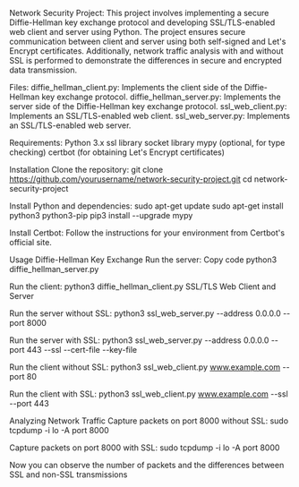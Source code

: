 Network Security Project:
This project involves implementing a secure Diffie-Hellman key exchange protocol and developing SSL/TLS-enabled web client and server using Python. The project ensures secure communication between client and server using both self-signed and Let's Encrypt certificates. Additionally, network traffic analysis with and without SSL is performed to demonstrate the differences in secure and encrypted data transmission.

Files:
diffie_hellman_client.py: Implements the client side of the Diffie-Hellman key exchange protocol.
diffie_hellman_server.py: Implements the server side of the Diffie-Hellman key exchange protocol.
ssl_web_client.py: Implements an SSL/TLS-enabled web client.
ssl_web_server.py: Implements an SSL/TLS-enabled web server.

Requirements:
Python 3.x
ssl library
socket library
mypy (optional, for type checking)
certbot (for obtaining Let's Encrypt certificates)

Installation
Clone the repository:
  git clone https://github.com/yourusername/network-security-project.git
  cd network-security-project
  
Install Python and dependencies:
  sudo apt-get update
  sudo apt-get install python3 python3-pip
  pip3 install --upgrade mypy
  
Install Certbot:
Follow the instructions for your environment from Certbot's official site.

Usage
Diffie-Hellman Key Exchange
Run the server:
  Copy code
  python3 diffie_hellman_server.py

Run the client:
  python3 diffie_hellman_client.py
  SSL/TLS Web Client and Server
  
Run the server without SSL:
  python3 ssl_web_server.py --address 0.0.0.0 --port 8000
  
Run the server with SSL:
  python3 ssl_web_server.py --address 0.0.0.0 --port 443 --ssl --cert-file <path-to-cert> --key-file <path-to-key>
  
Run the client without SSL:
  python3 ssl_web_client.py www.example.com --port 80
  
Run the client with SSL:
  python3 ssl_web_client.py www.example.com --ssl --port 443
  
Analyzing Network Traffic
Capture packets on port 8000 without SSL:
  sudo tcpdump -i lo -A port 8000
  
Capture packets on port 8000 with SSL:
  sudo tcpdump -i lo -A port 8000
  
Now you can observe the number of packets and the differences between SSL and non-SSL transmissions
